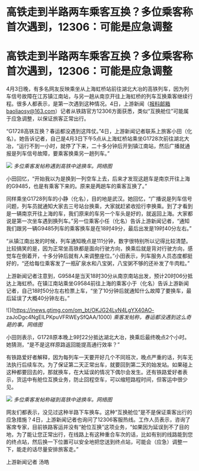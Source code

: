 # 高铁走到半路两车乘客互换？多位乘客称首次遇到，12306：可能是应急调整

# 高铁走到半路两车乘客互换？多位乘客称首次遇到，12306：可能是应急调整

4月3日晚，有多名网友反映乘坐从上海虹桥站前往湖北大冶的高铁列车，因为列车信号故障在江苏镇江南站，与另一趟从南京开往上海虹桥的列车互换乘客继续行程。很多人都表示，是第一次遇到这种情况。4日，上游新闻（报料邮箱baoliaosy@163.com）记者从铁路官方12306方面获悉，类似“互换舱位”可能属于应急调整，以保证旅客正常出行。

“G1728高铁互换？春运都没遇到这阵仗。”4日，上游新闻记者联系上旅客小田（化名）。她告诉记者，自己是4月3日下午5点从上海虹桥站乘坐G1728次前往湖北大冶，“运行不到一小时，就停了下来，二十多分钟后开到镇江南站，然后广播就通报是列车信号故障，要乘客换乘另一趟列车。”

![](https://inews.gtimg.com/om_bt/O2zM8Z2mpBd-9c_Ijgx1GLlBVdgL-1DhyahHqKUENvw3AAA/1000)
_多位乘客发帖称遇到高铁中途换车。网络图_

小田回忆，“开始我以为是换到一列空车上去，后来才发现这趟车是南京开往上海的G9485，也是有乘客下来的。原来是两趟车的乘客互换了。”

同样乘坐G1728列车的小静（化名），目的地是武汉。她回忆，“广播说是列车信号问题，列车员就通知大家去三号站台换乘，大家就赶紧收拾行李换乘。到了才看到是一辆南京开往上海的车，我们原来的车另一个车头是好的，就返回上海。大家都说是第一次坐车遇到换列车。”另一位乘客小任（化名）告诉上游新闻记者，“通知我们跟另一辆G9485列车的乘客换车是在18时49分，最后出发是19时40分左右。”

“从镇江南出发的时候，列车通知晚点是111分钟，数字很特别所以记得比较清楚。比较搞笑的是，因为正常坐高铁都是面向行驶方向，换乘后就是背对行驶方向，感觉车在倒着开，十多分钟后就有人来调整座位。”小田表示，列车服务人员态度都挺好的，“还给每位乘客发了一瓶矿泉水和八宝粥，八宝粥不够的还补发了牛肉粒。”

上游新闻记者注意到，G9584是当天18时30分从南京南站出发，预计20时06分抵达上海虹桥。在镇江南站乘坐G9584前往上海的乘客小于（化名）告诉上游新闻记者，自己18时50分左右检票上车，“坐了10分钟后就通知什么故障了要换车，最后延误了大概40分钟左右。”

![](https://inews.gtimg.com/om_bt/OKJG24LyN4LgYX40AO-
zaJoDgc4NgEILPKpuVFRWEySfQAA/1000) _乘客发帖称，春运都没遇到这么奇葩的事。网络图_

小田则表示，G1728原本晚上9时22分抵达湖北大冶，换乘后最终晚点2个小时。她猜测，“是不是这样原路返回能提高通行效率？”

有铁路爱好者解释，因为每列车一天要开好几个不同班次，晚点严重的话，列车无法执行后续车次。为了保证第二天正常出车，就要回到第二天的始发站。如果碰上这种都要回去的，那就换车，在大延误的情况下偶尔会发生。还有铁路爱好者表示，货运中有舱位互换业务，防止回程空车，可以缩短路程时间，但客运中很少见。

![](https://inews.gtimg.com/om_bt/OyrrqqdG565FecQeIJ0pliwhxN0VQwxX824EdmQwh1hFcAA/1000)
_多位乘客发帖称碰到高铁中途换车。网络图_

网友们都表示，没见过这种半路下车换车。这种“互换舱位”是不是保证乘客出行的应急措施？4日，上游新闻记者也询问了12306客服热线。工作人员表示，咨询了客席专家，目前铁路客运并没有“舱位互换”这项业务，“如果因为延误到不了目的地，为了能让您正常出行，在线路上有这种重合车次的话，比如有别的线路能到您的终点站，然后换一下位置可以安全地把您送到终点站，可能会（应急）调整一下，能走的话尽量安排旅客走。”

上游新闻记者 汤皓

